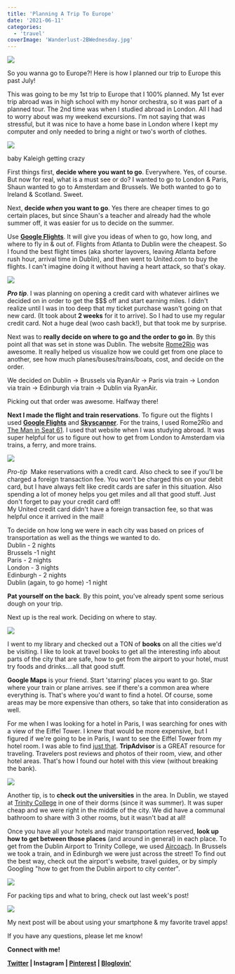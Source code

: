 ```yaml
---
title: 'Planning A Trip To Europe'
date: '2021-06-11'
categories:
  - 'travel'
coverImage: 'Wanderlust-2BWednesday.jpg'
---
```


[![](images/Wanderlust%2BWednesday.jpg)](http://1.bp.blogspot.com/-SgNyn22W1v4/Vjzg5b538jI/AAAAAAAA6hQ/1LybejsuN5g/s1600/Wanderlust%2BWednesday.jpg)

So you wanna go to Europe?! Here is how I planned our trip to Europe this past July!

This was going to be my 1st trip to Europe that I 100% planned. My 1st ever trip abroad was in high school with my honor orchestra, so it was part of a planned tour. The 2nd time was when I studied abroad in London. All I had to worry about was my weekend excursions. I'm not saying that was stressful, but it was nice to have a home base in London where I kept my computer and only needed to bring a night or two's worth of clothes.

[![](images/prague06.jpg)](http://1.bp.blogspot.com/-W6LgMSLAn-c/VktmY9KD9nI/AAAAAAAA7CE/HjEKL-bRNr0/s1600/prague06.jpg)

baby Kaleigh getting crazy

First things first, **decide where you want to go**. Everywhere. Yes, of course. But now for real, what is a must see or do? I wanted to go to London & Paris, Shaun wanted to go to Amsterdam and Brussels. We both wanted to go to Ireland & Scotland. Sweet.

Next, **decide *when* you want to go**. Yes there are cheaper times to go certain places, but since Shaun's a teacher and already had the whole summer off, it was easier for us to decide on the summer.

Use [**Google Flights**](https://www.google.com/flights/). It will give you ideas of when to go, how long, and where to fly in & out of. Flights from Atlanta to Dublin were the cheapest. So I found the best flight times (aka shorter layovers, leaving Atlanta before rush hour, arrival time in Dublin), and then went to United.com to buy the flights. I can't imagine doing it without having a heart attack, so that's okay.

[![](images/17101_10204580047157298_108712162697930041_n.jpg)](http://1.bp.blogspot.com/-F58ceEITq38/VkvLvhxdrPI/AAAAAAAA7E0/MtoETS7fbro/s1600/17101_10204580047157298_108712162697930041_n.jpg)

_**Pro tip**_. I was planning on opening a credit card with whatever airlines we decided on in order to get the $$$ off and start earning miles. I didn't realize until I was in too deep that my ticket purchase wasn't going on that new card. (It took about **2 weeks** for it to arrive). So I had to use my regular credit card. Not a huge deal (woo cash back!), but that took me by surprise.

Next was to **really decide on where to go and the order to go in**. By this point all that was set in stone was Dublin. The website [Rome2Rio](http://www.rome2rio.com/) was awesome. It really helped us visualize how we could get from one place to another, see how much planes/buses/trains/boats, cost, and decide on the order.

We decided on Dublin -> Brussels via RyanAir -> Paris via train -> London via train -> Edinburgh via train -> Dublin via RyanAir.

Picking out that order was awesome. Halfway there!

**Next I made the flight and train reservations**. To figure out the flights I used [**Google Flights**](https://www.google.com/flights/) and [**Skyscanner**](http://www.skyscanner.com/). For the trains, I used Rome2Rio and [The Man in Seat 61](http://www.seat61.com/index.html#.VktqNq6rSu4). I used that website when I was studying abroad. It was super helpful for us to figure out how to get from London to Amsterdam via trains, a ferry, and more trains.

[![](images/Screen%2BShot%2B2015-11-17%2Bat%2B7.49.18%2BPM.png)](http://3.bp.blogspot.com/-mmzyVfdLNzs/VkvLLEAudmI/AAAAAAAA7Es/sLYIOJr4Dnk/s1600/Screen%2BShot%2B2015-11-17%2Bat%2B7.49.18%2BPM.png)

_Pro-tip_  Make reservations with a credit card. Also check to see if you'll be charged a foreign transaction fee. You won't be charged this on your debit card, but I have always felt like credit cards are safer in this situation. Also spending a lot of money helps you get miles and all that good stuff. Just don't forget to pay your credit card off!  
My United credit card didn't have a foreign transaction fee, so that was helpful once it arrived in the mail!

To decide on how long we were in each city was based on prices of transportation as well as the things we wanted to do.  
Dublin - 2 nights  
Brussels -1 night  
Paris - 2 nights  
London - 3 nights  
Edinburgh - 2 nights  
Dublin (again, to go home) -1 night

**Pat yourself on the back**. By this point, you've already spent some serious dough on your trip.

Next up is the real work. Deciding on where to stay.

[![](images/parishotel1.jpg)](http://4.bp.blogspot.com/-FRptvSNOYRI/VkvKwdLy18I/AAAAAAAA7Ek/bgDhbE1wTGk/s1600/parishotel1.jpg)

I went to my library and checked out a TON of **books** on all the cities we'd be visiting. I like to look at travel books to get all the interesting info about parts of the city that are safe, how to get from the airport to your hotel, must try foods and drinks....all that good stuff.

**Google Maps** is your friend. Start 'starring' places you want to go. Star where your train or plane arrives. see if there's a common area where everything is. That's where you'd want to find a hotel. Of course, some areas may be more expensive than others, so take that into consideration as well.

For me when I was looking for a hotel in Paris, I was searching for ones with a view of the Eiffel Tower. I knew that would be more expensive, but I figured if we're going to be in Paris, I want to see the Eiffel Tower from my hotel room. I was able to find [just that](http://www.hotel-paris-bosquet.com/). **TripAdvisor** is a GREAT resource for traveling. Travelers post reviews and photos of their room, view, and other hotel areas. That's how I found our hotel with this view (without breaking the bank).

[![](images/roomview.jpg)](http://blog.kaleighscruggs.com/wp-content/uploads/2015/08/roomview.jpg)

Another tip, is to **check out the universities** in the area. In Dublin, we stayed at [Trinity College](http://www.tripadvisor.com/Hotel_Review-g186605-d188004-Reviews-Trinity_College_Campus-Dublin_County_Dublin.html) in one of their dorms (since it was summer). It was super cheap and we were right in the middle of the city. We did have a communal bathroom to share with 3 other rooms, but it wasn't bad at all!

Once you have all your hotels and major transportation reserved, **look up how to get between those places** (and around in general) in each place. To get from the Dublin Airport to Trinity College, we used [Aircoach](http://www.aircoach.ie/). In Brussels we took a train, and in Edinburgh we were just across the street! To find out the best way, check out the airport's website, travel guides, or by simply Googling "how to get from the Dublin airport to city center".

[![](images/brusselstrain2.jpg)](http://blog.kaleighscruggs.com/wp-content/uploads/2015/08/brusselstrain2.jpg)

For packing tips and what to bring, check out last week's post!

[![](images/Planning%2BA%2BTrip%2BTo%2BEurope.jpg)](http://3.bp.blogspot.com/-EsBZLfro9M4/VjzxLe-hdWI/AAAAAAAA6hw/DvZsTuipblk/s1600/Planning%2BA%2BTrip%2BTo%2BEurope.jpg)

My next post will be about using your smartphone & my favorite travel apps!

If you have any questions, please let me know!

**Connect with me!**

**[Twitter](http://twitter.com/kaleighcodes) | Instagram | [Pinterest](https://www.pinterest.com/kleach/) | [Bloglovin'](https://www.bloglovin.com/blogs/fittea-14492845)**
